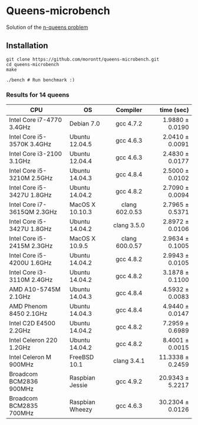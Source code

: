 # Queens-microbench

Solution of the [n-queens problem](https://en.wikipedia.org/wiki/Eight_queens_puzzle)

## Installation

```shell
git clone https://github.com/morontt/queens-microbench.git
cd queens-microbench
make

./bench # Run benchmark :)
```

### Results for 14 queens

| CPU                         | OS              | Compiler       | time (sec)              |
| --------------------------- | --------------- |:--------------:| -----------------------:|
| Intel Core i7-4770   3.4GHz | Debian 7.0      | gcc 4.7.2      |  1.9880 &plusmn; 0.0190 |
| Intel Core i5-3570K  3.4GHz | Ubuntu 12.04.5  | gcc 4.6.3      |  2.0410 &plusmn; 0.0091 |
| Intel Core i3-2100   3.1GHz | Ubuntu 12.04.4  | gcc 4.6.3      |  2.4830 &plusmn; 0.0177 |
| Intel Core i5-3210M  2.5GHz | Ubuntu 14.04.3  | gcc 4.8.4      |  2.5000 &plusmn; 0.0102 |
| Intel Core i5-3427U  1.8GHz | Ubuntu 14.04.2  | gcc 4.8.2      |  2.7090 &plusmn; 0.0094 |
| Intel Core i7-3615QM 2.3GHz | MacOS X 10.10.3 | clang 602.0.53 |  2.7965 &plusmn; 0.5371 |
| Intel Core i5-3427U  1.8GHz | Ubuntu 14.04.2  | clang 3.5.0    |  2.8972 &plusmn; 0.0106 |
| Intel Core i5-2415M  2.3GHz | MacOS X 10.9.5  | clang 600.0.57 |  2.9634 &plusmn; 0.1005 |
| Intel Core i5-4200U  1.6GHz | Ubuntu 14.04.2  | gcc 4.8.2      |  2.9943 &plusmn; 0.0105 |
| Intel Core i3-3110M  2.4GHz | Ubuntu 14.04.2  | gcc 4.8.2      |  3.1878 &plusmn; 0.1100 |
| AMD A10-5745M        2.1GHz | Ubuntu 14.04.3  | gcc 4.8.4      |  4.5932 &plusmn; 0.0083 |
| AMD Phenom 8450      2.1GHz | Ubuntu 14.04.3  | gcc 4.8.4      |  4.9440 &plusmn; 0.0147 |
| Intel C2D E4500      2.2GHz | Ubuntu 14.04.2  | gcc 4.8.2      |  7.2959 &plusmn; 0.6989 |
| Intel Celeron 220    1.2GHz | Ubuntu 14.04.2  | gcc 4.8.2      |  8.4001 &plusmn; 0.0015 |
| Intel Celeron M      900MHz | FreeBSD 10.1    | clang 3.4.1    | 11.3338 &plusmn; 0.2459 |
| Broadcom BCM2836     900MHz | Raspbian Jessie | gcc 4.9.2      | 20.9343 &plusmn; 5.2217 |
| Broadcom BCM2835     700MHz | Raspbian Wheezy | gcc 4.6.3      | 30.2304 &plusmn; 0.0126 |
